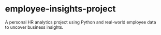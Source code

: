 # employee-insights-project
A personal HR analytics project using Python and real-world employee data to uncover business insights.
